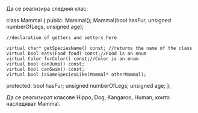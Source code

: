 Да се реализира следния клас:

class Mammal
{
public:
    Mammal();
    Mammal(bool hasFur, unsigned numberOfLegs, unsigned age);

    //declaration of getters and setters here

    virtual char* getSpeciesName() const; //returns the name of the class
    virtual bool eats(Food food) const;//Food is an enum
    virtual Color furColor() const;//Color is an enum
    virtual bool canJump() const;
    virtual bool canSwim() const;
    virtual bool isSameSpeciesLike(Mammal* otherMammal);

protected:
    bool hasFur;
    unsigned numberOfLegs;
    unsigned age;
};

Да се реализират класове Hippo, Dog, Kangaroo, Human, които наследяват Mammal.
